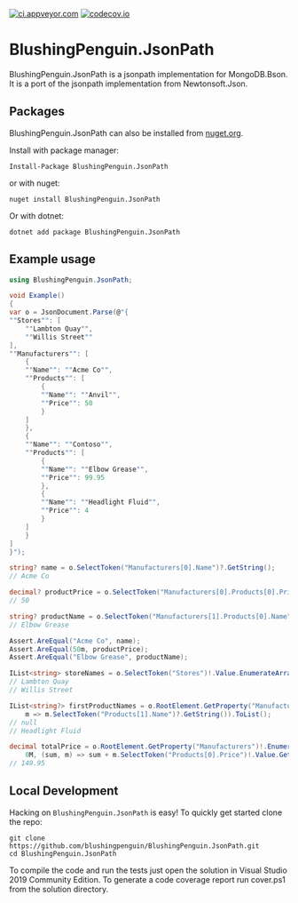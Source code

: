 [![ci.appveyor.com](https://ci.appveyor.com/api/projects/status/github/blushingpenguin/BlushingPenguin.JsonPath?branch=master&svg=true)](https://ci.appveyor.com/api/projects/status/github/blushingpenguin/BlushingPenguin.JsonPath?branch=master&svg=true)
[![codecov.io](https://codecov.io/gh/blushingpenguin/BlushingPenguin.JsonPath/coverage.svg?branch=master)](https://codecov.io/gh/blushingpenguin/BlushingPenguin.JsonPath?branch=master)

# BlushingPenguin.JsonPath #

BlushingPenguin.JsonPath is a jsonpath implementation for MongoDB.Bson. It is a port of the jsonpath implementation from Newtonsoft.Json.

## Packages ##

BlushingPenguin.JsonPath can also be installed from [nuget.org](https://www.nuget.org/packages/BlushingPenguin.JsonPath/).

Install with package manager:

    Install-Package BlushingPenguin.JsonPath

or with nuget:

    nuget install BlushingPenguin.JsonPath

Or with dotnet:

    dotnet add package BlushingPenguin.JsonPath

## Example usage ##

```csharp
using BlushingPenguin.JsonPath;

void Example()
{
var o = JsonDocument.Parse(@"{
""Stores"": [
    ""Lambton Quay"",
    ""Willis Street""
],
""Manufacturers"": [
    {
    ""Name"": ""Acme Co"",
    ""Products"": [
        {
        ""Name"": ""Anvil"",
        ""Price"": 50
        }
    ]
    },
    {
    ""Name"": ""Contoso"",
    ""Products"": [
        {
        ""Name"": ""Elbow Grease"",
        ""Price"": 99.95
        },
        {
        ""Name"": ""Headlight Fluid"",
        ""Price"": 4
        }
    ]
    }
]
}");

string? name = o.SelectToken("Manufacturers[0].Name")?.GetString();
// Acme Co

decimal? productPrice = o.SelectToken("Manufacturers[0].Products[0].Price")?.GetDecimal();
// 50

string? productName = o.SelectToken("Manufacturers[1].Products[0].Name")?.GetString();
// Elbow Grease

Assert.AreEqual("Acme Co", name);
Assert.AreEqual(50m, productPrice);
Assert.AreEqual("Elbow Grease", productName);

IList<string> storeNames = o.SelectToken("Stores")!.Value.EnumerateArray().Select(s => s.GetString()).ToList();
// Lambton Quay
// Willis Street

IList<string?> firstProductNames = o.RootElement.GetProperty("Manufacturers")!.EnumerateArray().Select(
    m => m.SelectToken("Products[1].Name")?.GetString()).ToList();
// null
// Headlight Fluid

decimal totalPrice = o.RootElement.GetProperty("Manufacturers")!.EnumerateArray().Aggregate(
    0M, (sum, m) => sum + m.SelectToken("Products[0].Price")!.Value.GetDecimal());
// 149.95

```

## Local Development ##

Hacking on `BlushingPenguin.JsonPath` is easy! To quickly get started clone the repo:

    git clone https://github.com/blushingpenguin/BlushingPenguin.JsonPath.git
    cd BlushingPenguin.JsonPath

To compile the code and run the tests just open the solution in
Visual Studio 2019 Community Edition.  To generate a code coverage report
run cover.ps1 from the solution directory.
